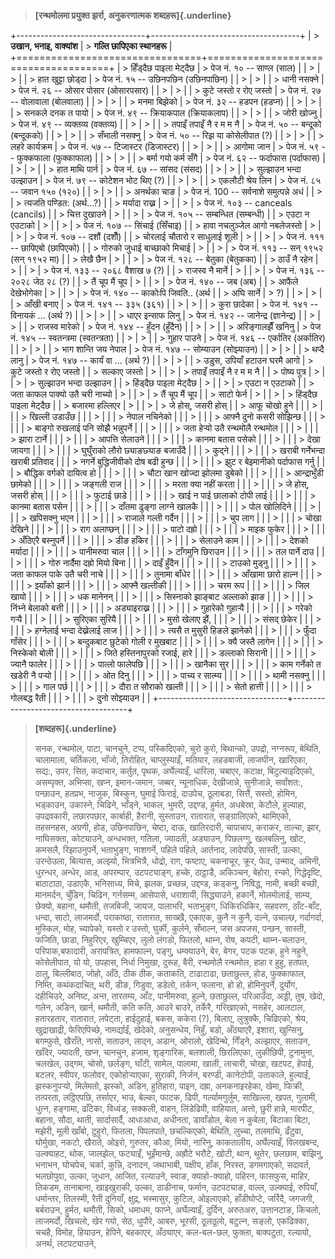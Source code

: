 > **[रन्थमोलमा प्रयुक्त झर्रा, अनुकरणात्मक शब्दहरू]{.underline}**

+--------------------------------+-------------------------------------+
| > **उखान, भनाइ, वाक्यांश**       | > **गल्ति छापिएका स्थानहरू**           |
+================================+=====================================+
| > हिँड्दैछ पाइला मेट्दैछ             | > पेज नं. १० -- साण्ल (साल)            |
| >                              | >                                   |
| > हात खुट्टा छोड्दा               | > पेज नं. १५ -- उछिनपछिन (उछिनपाछिन)  |
| >                              | >                                   |
| > धानी नसक्ने                    | > पेज नं. २६ -- ओसार पोसार (ओसारपसार) |
| >                              | >                                   |
| > कुटे जस्तो र रोए जस्तो           | > पेज नं. २७ -- वोलावाला (बोलवाला)    |
| >                              | >                                   |
| > मनमा बिझेको                   | > पेज नं. ३२ -- हडपन (हडप्न)           |
| >                              | >                                   |
| > सनकले दनक त पायो              | > पेज नं. ४९ -- क्रियाकपाल (क्रियाकलाप) |
| >                              | >                                   |
| > जोरी खोज्नु                    | > पेज नं. ४९ -- व्यक्तव्य (वक्तव्य)        |
| >                              | >                                   |
| > तपाइँ तपाइँ नै र म म नै          | > पेज नं. ५० -- बन्दूको (बन्दूकको)        |
| >                              | >                                   |
| > सँभाली नसक्नु                   | > पेज नं. ५० -- रिझ या कोसेलीपात (?)   |
| >                              | >                                   |
| > लहरे कार्यक्रम                  | > पेज नं. ५७ -- टिजास्टर (डिजास्टर)     |
| >                              | >                                   |
| > आगोमा जान                    | > पेज नं. ५९ -- फुक्कफाला (फुक्काफाल)     |
| >                              | >                                   |
| > बर्मा गयो कर्म सँगै              | > पेज नं. ६२ -- फर्दाफास (पर्दाफास)     |
| >                              | >                                   |
| > हात माथि पार्न                | > पेज नं. ६७ -- सांसद (संसद)            |
| >                              | >                                   |
| > सुल्झाउन भन्दा उल्झाउन           | > पेज नं. ७९ -- कोटेशन भोट थिए (?)     |
| >                              | >                                   |
| > एकलौटी श्रेय लिन               | > पेज नं. ८५ -- जवान १५० (१२०)        |
| >                              | >                                   |
| > अनर्थका चाङ                   | > पेज नं. 100 -- सर्वनाशे समुत्पन्ने अधं     |
| >                              | > त्यजति पण्डित: (अर्थ\...?)           |
| > मर्यादा राख्न                  | >                                   |
| >                              | > पेज नं. १०३ -- canceals (cancils)   |
| > चित्त दुखाउने                   | >                                   |
| >                              | > पेज नं. १०५ -- सम्बन्धित (सम्बन्धी)     |
| > एउटा न एउटाको                | >                                   |
| >                              | > पेज नं. १०७ -- सिंचाई (सिँचाइ)        |
| > हावा नचलुञ्जेल आगो नबलेजस्तो      | >                                   |
| >                              | > पेज नं. १०७ -- दशौं (दशौँ)            |
| > चोरलाई चौतारो र साधुलाई शूली   | >                                   |
| >                              | > पेज नं. १११ -- छापिएबो (छापिएको)    |
| > गोरुको जुधाई बाच्छाको मिचाई     | >                                   |
| >                              | > पेज नं. ११३ -- सन् १९५२ (सन् १९५२ मा) |
| > लेखै छैन                        | >                                   |
| >                              | > पेज नं. १२८ -- बेतुका (बेतुकका)         |
| > ठाउँ नै रहेन                    | >                                   |
| >                              | > पेज नं. १३३ -- २०६८ वैशाख ७ (?)      |
| > राजस्व नै मार्ने                 | >                                   |
| >                              | > पेज नं. १३६ -- २०२८ जेठ २८ (?)       |
| > तैं चूप मैं चूप                    | >                                   |
| >                              | > पेज नं. १४० -- जब (अब)              |
| > आफैंले देखेभोगेका                  | >                                   |
| >                              | > पेज नं. १४० -- काकोःपि जिवति.. (अर्थ |
| > अघि सार्ने                     | > ?)                                |
| >                              | >                                   |
| > आँखी बनाए                     | > पेज नं. १४१ -- ३३५ (३६१)            |
| >                              | >                                   |
| > कुरा छादेका                    | > पेज नं. १४१ -- विनायकं \... (अर्थ ?)  |
| >                              | >                                   |
| > धाएर इन्साफ लिनु               | > पेज नं. १४२ -- जानेन्द्र (ज्ञानेन्द्र)     |
| >                              | >                                   |
| > राजस्व मारेको                  | > पेज नं. १४४ -- हुँदन (हुँदैन)            |
| >                              | >                                   |
| > अरिङ्गालझैँ खनिनु                | > पेज नं. १४५ -- स्वतन्त्रमा (स्वतन्त्रता)  |
| >                              | >                                   |
| > गुहार पाउने                    | > पेज नं. १४६ -- एर्कातिर (अर्कातिर)    |
| >                              | >                                   |
| > भाग शान्ति जय नेपाल            | > पेज नं. १४७ -- सोम्याउन (सोझ्याउन)    |
| >                              | >                                   |
| > थप्दै लानु                      | > पेज नं. १४७ -- कार्यं वा \... (अर्थ ?) |
| >                              | >                                   |
| > उडुस, उपियाँ हटाउन घरमै आगो     | > कुटे जस्तो र रोए जस्तो                |
| > सल्काए जस्तो                   | >                                   |
| >                              | > तपाइँ तपाइँ नै र म म नै               |
| > पोष्य पुत्र                     | >                                   |
| >                              | > सुल्झाउन भन्दा उल्झाउन                |
| > हिंड्दैछ पाइला मेट्दैछ             | >                                   |
| >                              | > एउटा न एउटाको                     |
| > जता काफल पाक्यो उतै चरी नाच्यो  | >                                   |
| >                              | > तैं चूप मैं चूप                         |
| > साटो फेर्न                     | >                                   |
| >                              | > हिंड्दैछ पाइला मेट्दैछ                  |
| > बजारमा हल्लिएर                | >                                   |
| >                              | > जे होस्, जसरी होस्                   |
| > आफू चोखो हुने                   |                                     |
| >                              |                                     |
| > खिल्ली उडाउँछ                  |                                     |
| >                              |                                     |
| > नेपाल नचिनेको                  |                                     |
| >                              |                                     |
| > आफ्नै दुनो कसरी सोझिन्छ          |                                     |
| >                              |                                     |
| > बाङ्गो रुखलाई पनि सोझै भन्नुपर्ने   |                                     |
| >                              |                                     |
| > जता हेर्‍यो उतै रन्थमोलै रन्थमोल    |                                     |
| >                              |                                     |
| > झारा टार्ने                    |                                     |
| >                              |                                     |
| > आपत्ति सेलाउने                  |                                     |
| >                              |                                     |
| > कानमा बतास पसेको              |                                     |
| >                              |                                     |
| > देखा जायगा                    |                                     |
| >                              |                                     |
| > घुघुँराको लौरो छ्याङछ्याङ बजाउँदै   |                                     |
| > कुद्ने                          |                                     |
| >                              |                                     |
| > खराबी गर्नेभन्दा खराबी प्रतिवाद  |                                     |
| > नगर्ने बुद्धिजीवीको दोष बढी हुन्छ  |                                     |
| >                              |                                     |
| > झुट र बेइमानीको पर्दाफास गर्नु    |                                     |
| > बौद्धिक वर्गको दायित्व हो       |                                     |
| >                              |                                     |
| > चौटा खान खोज्दा झोलमा डुबेको    |                                     |
| >                              |                                     |
| > आन्द्राभुँडी छामेको               |                                     |
| >                              |                                     |
| > जङ्गली राज                    |                                     |
| >                              |                                     |
| > मरता क्या नहीं करता            |                                     |
| >                              |                                     |
| > जे होस्, जसरी होस्              |                                     |
| >                              |                                     |
| > फुटाई छाडे                     |                                     |
| >                              |                                     |
| > खाई न पाई छालाको टोपी लाई    |                                     |
| >                              |                                     |
| > कानमा बतास पसेन               |                                     |
| >                              |                                     |
| > दाँतमा ढुङ्गा लाग्ने खालकै         |                                     |
| >                              |                                     |
| > पोल खोलिदिने                  |                                     |
| >                              |                                     |
| > खपिसक्नु भएन                   |                                     |
| >                              |                                     |
| > राजाले गल्ती गर्दैन              |                                     |
| >                              |                                     |
| > चुप लाग                       |                                     |
| >                              |                                     |
| > चोखा देखिने                    |                                     |
| >                              |                                     |
| > राग अलाप्छन्                   |                                     |
| >                              |                                     |
| > पाटो दह्रो                    |                                     |
| >                              |                                     |
| > माइक फुकेर                     |                                     |
| >                              |                                     |
| > अँठिएरै बस्नुपर्ने                 |                                     |
| >                              |                                     |
| > डीङ हाँकेर                     |                                     |
| >                              |                                     |
| > सेलाउने काम                    |                                     |
| >                              |                                     |
| > देशको मर्यादा                  |                                     |
| >                              |                                     |
| > पानीमरुवा चाल                 |                                     |
| >                              |                                     |
| > टाँगमुनि छिराउन                |                                     |
| >                              |                                     |
| > तल पार्ने दाउ                  |                                     |
| >                              |                                     |
| > गोरु नार्दैमा दह्रो मियो बिना    |                                     |
| > दाइँ हुँदैन                      |                                     |
| >                              |                                     |
| > टाउको मुड्नु                    |                                     |
| >                              |                                     |
| > जता काफल पाके उतै चरी नाचे      |                                     |
| >                              |                                     |
| > तुनामा बाँधेर                   |                                     |
| >                              |                                     |
| > आँखामा छारो हाल्न              |                                     |
| >                              |                                     |
| > झ्याँको झार्न                   |                                     |
| >                              |                                     |
| > आफ्नै खल्तीकी                   |                                     |
| >                              |                                     |
| > चरम रूप                       |                                     |
| >                              |                                     |
| > जिल खायो                     |                                     |
| >                              |                                     |
| > धक मानेनन्                     |                                     |
| >                              |                                     |
| > सिस्नाको झाङ्बाट अल्लाको झाङ    |                                     |
| >                              |                                     |
| > निंभ्ने बेलाको बत्ती              |                                     |
| >                              |                                     |
| > अड्याइराख्न                    |                                     |
| >                              |                                     |
| > गुहारेको गुहार्‍यै                 |                                     |
| >                              |                                     |
| > गरेको गर्‍यै                     |                                     |
| >                              |                                     |
| > सुरिएका सुरियै                  |                                     |
| >                              |                                     |
| > मुसो खेलाए झैं,                  |                                     |
| >                              |                                     |
| > संसद् छेकेर                      |                                     |
| >                              |                                     |
| > हग्नेलाई भन्दा देख्नेलाई लाज       |                                     |
| >                              |                                     |
| > त्यसै त मुसुरी हिङले झानेको        |                                     |
| >                              |                                     |
| > फुँदा गाँसेर                     |                                     |
| >                              |                                     |
| > बन्दुकबाट छुटेको गोली र मुखबाट    |                                     |
| >                              |                                     |
| > क्यै जस्तै लागेन                  |                                     |
| >                              |                                     |
| > निस्केको बोली                  |                                     |
| >                              |                                     |
| > जिते हस्तिनापुरको रजाई, हारे     |                                     |
| > डल्लाको सिरानी                |                                     |
| >                              |                                     |
| > ज्यानै फालेर                    |                                     |
| >                              |                                     |
| > पात्लो फालेपछि                 |                                     |
| >                              |                                     |
| > खानैका सुर                     |                                     |
| >                              |                                     |
| > काम गर्नेको त खडेरी नै पर्‍यो      |                                     |
| >                              |                                     |
| > ओत दिनु                       |                                     |
| >                              |                                     |
| > पाच्य र सात्म्य                 |                                     |
| >                              |                                     |
| > थामी नसक्नु                    |                                     |
| >                              |                                     |
| > गाल पर्छ                      |                                     |
| >                              |                                     |
| > दौरा त सौराको खल्ती           |                                     |
| >                              |                                     |
| > सेतो हात्ती                    |                                     |
| >                              |                                     |
| > गोलबद्ध रैती                   |                                     |
| >                              |                                     |
| > दुनो सोझ्याउन                  |                                     |
+--------------------------------+-------------------------------------+

> **[शब्दहरू]{.underline}**
>
> सनक, रन्थमोल, पाटा, चानचुने, टप्प, पस्किदिएको, चुरो कुरो, बिथान्को, उपद्रो,
> नग्नरूप, बेथिति, चालामाला, चर्तिकला, भाँजो, तिरोहित, चाप्लुस्याइँ, मतियार,
> लहडबाजी, लाजघीन, खारिएका, सद्य:, उपर, सित, कदाचार, कर्तुत, पृथक, अर्घेल्याइँ,
> धारिला, चबाएर, कटाक्ष, बिटुल्याइदिएको, असम्पृक्त, अभिप्सा, खप्न, इमान-जमान,
> जब्बर, न्यूनाधिक, देखीजान्ने, सुनीजान्ने, सर्वांशत:, पन्छाउन, हतप्रभ, नाजुक, बिस्कुन,
> घुमाई फिराई, दाउपेच, ठूलाबडा, सित्तैं, सस्तो, होमिन, भड्काउन, उकास्ने, चिढिने,
> भाँड्ने, भाकल, भुमरी, उद्दण्ड, हुर्मत, अधबेस्रा, केटौले, हुल्याहा, उपद्रवकारी,
> लछारपछार, कार्बाही, हैरानी, सुस्ताउन, रातारात, सङ्ग्रालिएको, थामिएको,
> तहसनहस, अग्रणी, होड, उछिनपाछिन, चेष्टा, दाऊ, खातिरदारी, चापाचाप, कराकर,
> ताल्चा, झार, नाघिसक्ता, कोट्याउने, अन्धभक्त, गतिला, ज्यादती, अड्याउन, पिछलग्गु,
> खलबलिनु, खोट, कमसलै, रिझाउनुपर्ने, भताभुङ्ग, नाशगर्ने, पहिले पहिले, आर्तनाद,
> लादेपछि, सास्ती, उल्का, उरन्ठेउला, बित्यास, अल्झ्यो, भित्रभित्रै, धोद्रो, राग,
> फष्टाए, चकनाचूर, क्रूर, फेद, उन्माद, अमिनी, धुरन्धर, अन्धेर, आड, अपरम्पार,
> उटपट्याङ्ग, हच्के, ठाट्ठाडै, अकिञ्चन, बेहोरा, रन्को, गिद्धेदृष्टि, बाठाटाठा, उडाएकै,
> भनिसाध्य, मिचे, झलक, प्रच्छन्न, उद्दण्ड, कड्कनु, निषिद्ध, नामी, बच्छी बच्छी,
> मानमर्दन, चुँडिन, चिढिन, गर्नसम्म, आसेपासे, धराशायी, सिद्ध्याउने, हकार्ने,
> मोलमोलाई, साम्य, छेक्यो, बहाना, थमौती, तजबिजी, जायज, पालाभरि, भताभुङ्ग,
> धिकिरधिकिर, सहवरण, ठाँट-बाँट, धन्दा, साटो, लाजमर्दो, पराकाष्ठा, रातारात,
> साख्खै, एकाएक, कुनै न कुनै, दल्ने, उचाल्छ, गर्दागर्दा, मुस्किल, मोह, च्यापेको, यस्तो र
> उस्तो, घुर्की, कुर्लने, सँभाल्न, जस अपजस, पन्छन, सास्ती, फजिति, छाडा, निहुरिएर,
> खुम्चिएर, लुलो लंगडो, फितलो, थाम्न, रोष, कपटी, थाम्न-चलाउन, परिपाक,बफादारी,
> अरापत्रित, हामफाल्न, पङ्गु, धम्क्याउने, बेर, बेगर, पटक पटक, हुने नहुने, कोसेलीपात,
> यो यो, उपहास, निर्धा निमुखा, दुरूह, बैरी, रन्थमोलै रन्थमोल, हाहा र हुहु, हतपत,
> ठालु, बिल्लीबाठ, जोहो, आँठे, ठीक ठीक, कताकति, टाढाटाढा, छताछुल्ल, होड,
> फुक्काफाल, निम्ति, कथंकदाचित्, थरी, डीङ, गिडुवा, डडेलो, तर्कन, फलाना, हो हो,
> होमिनुपर्ने, दुर्योग, दहीचिउरे, अनिष्ट, अन्त, तारतम्य, आँट, पानीमरुवा, हुल्ने,
> छताछुल्ल, परिआउँदा, अड्डी, तुष, खेदो, गलेन, अडिन, खार्न, थमौती, कति कति, आउरे
> बाउरे, तर्केरै, गरिखाएको, नसहेर, आलटाल, हतारहतार, रातारात, लपेट्ता, हाईदुहाई,
> बकस, ककेरा (?), बिलाए, लुत्रुक्कै, चिढिएको, श्रेय, खुद्राखाद्री, फेरिएपिच्छे,
> नामर्द्याईं, खेदेको, अनुसन्धेय, निहुँ, बडो, अँठ्याएरै, इशारा, खुन्सिनु, बगम्फुसे, खैराँते,
> नासो, सताउन, लाद्न, अडान, ओरालो, खेदिन्थे, गिँड्ने, अल्झाएर, सताउन, खाँदेर,
> ज्यादती, खप्न, चानचुन, हजाम, शृङ्गारिक, बलशाली, छिरलिएका, लुकीछिपी, टुनामुना,
> चलखेल, उद्गम, चोसो, छर्लङ्ग, घाँटी, सामेल, पालामा, खाली, लाचारी, चोखा, खटपट,
> हेपाई, बटलर, स्वीपर, फलोवर, एकोहोर्‍याएका, सुराकी, निर्जन, बरण्डी, कानेटोपी,
> उताकाले, हुल्याईं, झस्कनुपर्‍यो, मिलेमतो, झस्को, अडिन, हुतिहारा, पाइन, दह्रा,
> अनकनाइरहेका, खेमा, फिक्री, तत्परता, लट्ठिएपछि, तर्साएर, भाउ, बेल्का, फाटक,
> ढिपी, गर्ल्यामगुर्लुम, साखिल्ला, खपत, गुलामी, धुत्न, हङ्गामा, ढाँटेका, विध्वंड,
> सक्कली, वाहन, लिंडेढिपी, वाहियात, अत्तो, छुरी हान्ने, मारपीट, बहाना, सौदा,
> थाती, सार्दासार्दै, आधाआधा, अधीनता, डावाँडोल, बेला न कुबेला, बिटाका बिटा,
> मझेरी, मूली खाँबो, टुहुरो, फितला, पिपलपाते, छचल्किएको, बेथिति, लुच्चा, तलमाथि,
> ढँटुवा, घोर्मुखा, नकटो, खैराते, ओइरो, गुरुतर, कौआ, मियो, नारिनु, काकतालीय,
> अर्घेल्याइँ, विलखबन्द, उल्क्याहट, थोक, जालझेल, फट्याइँ, भूइँमान्छे, अह्रौटे भरौटे,
> खोटी, थान, थुतेर, छलछाम, बाझिनु, भनाभन, घोचपेच, चर्का, कुन्नि, दनादन,
> जथाभाबी, पक्षीय, हाँक, निरस्त, डगमगाएको, सदावर्त, भलछोपुवा, उल्का, जुधान,
> आजित, रल्याउने, स्वाङ, क्याहो-क्याहो, पहिरन, फासफुस, माहिर, तिकडम, तानाबाना,
> खाइखुराकी, उल्का, ठाडीनाच, फर्मान, उटपट्याङ, वाल्ल, उल्क्याई, रुपियाँ, धर्मान्तर,
> तिलस्मी, रैती दुनियाँ, क्षुद्र, भस्मासुर, कुटिल, ओइलाएको, हाँडीघोप्टे, जर्रिदै,
> जगजगी, बर्बराउन, हुर्मत, थमौती, सिको, धमाधम, फाप्ने, अर्घेल्याइँ, दुर्दिन, अरुतअरु,
> उत्तानटाङ, किचलो, लाजमर्दो, खिचलो, खेर गयो, सेठ, धुपौरे, आबरु, भूरसी, ठूलठूलो,
> बटुल्न, सङ्लो, एकढिक्का, चचहै, विमोह, हियाउन, हेपिने, बहकाएर, अँठ्याएर,
> कल-बल-छल, फुक्ला, बाक्पटुता, रल्यायो, अनर्थ, लटपट्याउने,
